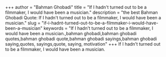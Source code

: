 +++
author = "Bahman Ghobadi"
title = "If I hadn't turned out to be a filmmaker, I would have been a musician."
description = "the best Bahman Ghobadi Quote: If I hadn't turned out to be a filmmaker, I would have been a musician."
slug = "if-i-hadnt-turned-out-to-be-a-filmmaker-i-would-have-been-a-musician"
keywords = "If I hadn't turned out to be a filmmaker, I would have been a musician.,bahman ghobadi,bahman ghobadi quotes,bahman ghobadi quote,bahman ghobadi sayings,bahman ghobadi saying,quotes, sayings,quote, saying, motivation"
+++
If I hadn't turned out to be a filmmaker, I would have been a musician.
